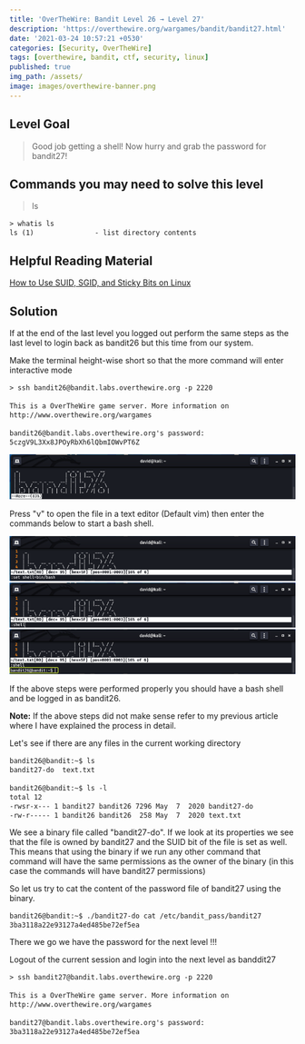 ```yaml
---
title: 'OverTheWire: Bandit Level 26 → Level 27'
description: 'https://overthewire.org/wargames/bandit/bandit27.html'
date: '2021-03-24 10:57:21 +0530'
categories: [Security, OverTheWire]
tags: [overthewire, bandit, ctf, security, linux]
published: true
img_path: /assets/
image: images/overthewire-banner.png
---
```


## Level Goal

> Good job getting a shell! Now hurry and grab the password for bandit27!

## Commands you may need to solve this level

> ls

```
> whatis ls
ls (1)               - list directory contents
```

## Helpful Reading Material

[How to Use SUID, SGID, and Sticky Bits on Linux](https://www.howtogeek.com/656646/how-to-use-suid-sgid-and-sticky-bits-on-linux/)

## Solution

If at the end of the last level you logged out perform the same steps as the last level to login back as bandit26 but this time from our system.

Make the terminal height-wise short so that the more command will enter interactive mode

```
> ssh bandit26@bandit.labs.overthewire.org -p 2220

This is a OverTheWire game server. More information on http://www.overthewire.org/wargames

bandit26@bandit.labs.overthewire.org's password: 5czgV9L3Xx8JPOyRbXh6lQbmIOWvPT6Z
```

![More Editor](images/bandit-26-27/more-command.png)

Press "v" to open the file in a text editor (Default vim) then enter the commands below to start a bash shell.

![Set Default Shell](images/bandit-26-27/set-default-shell.png)
![Launch Shell](images/bandit-26-27/start-default-shell.png)
![Access Bandit26](images/bandit-26-27/access-bandit26.png)

If the above steps were performed properly you should have a bash shell and be logged in as bandit26.

**Note:** If the above steps did not make sense refer to my previous article where I have explained the process in detail.

Let's see if there are any files in the current working directory

```
bandit26@bandit:~$ ls  
bandit27-do  text.txt

bandit26@bandit:~$ ls -l  
total 12  
-rwsr-x--- 1 bandit27 bandit26 7296 May  7  2020 bandit27-do  
-rw-r----- 1 bandit26 bandit26  258 May  7  2020 text.txt
```

We see a binary file called "bandit27-do". If we look at its properties we see that the file is owned by bandit27 and the SUID bit of the file is set as well. This means that using the binary if we run any other command that command will have the same permissions as the owner of the binary (in this case the commands will have bandit27 permissions)

So let us try to cat the content of the password file of bandit27 using the binary.

```
bandit26@bandit:~$ ./bandit27-do cat /etc/bandit_pass/bandit27  
3ba3118a22e93127a4ed485be72ef5ea
```

There we go we have the password for the next level !!!

Logout of the current session and login into the next level as banddit27

```
> ssh bandit27@bandit.labs.overthewire.org -p 2220

This is a OverTheWire game server. More information on http://www.overthewire.org/wargames

bandit27@bandit.labs.overthewire.org's password: 3ba3118a22e93127a4ed485be72ef5ea
```
